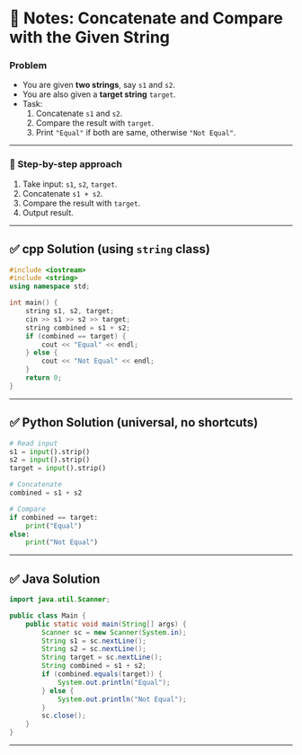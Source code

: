 # 📝 Notes: Concatenate and Compare with the Given String

### Problem

- You are given **two strings**, say `s1` and `s2`.
- You are also given a **target string** `target`.
- Task:
    1. Concatenate `s1` and `s2`.
    2. Compare the result with `target`.
    3. Print `"Equal"` if both are same, otherwise `"Not Equal"`.

---

### 🔹 Step-by-step approach

1. Take input: `s1`, `s2`, `target`.
2. Concatenate `s1 + s2`.
3. Compare the result with `target`.
4. Output result.

---

## ✅ cpp Solution (using `string` class)

```cpp
#include <iostream>
#include <string>
using namespace std;

int main() {
    string s1, s2, target;
    cin >> s1 >> s2 >> target;
    string combined = s1 + s2;
    if (combined == target) {
        cout << "Equal" << endl;
    } else {
        cout << "Not Equal" << endl;
    }
    return 0;
}

```

---

## ✅ Python Solution (universal, no shortcuts)

```python
# Read input
s1 = input().strip()
s2 = input().strip()
target = input().strip()

# Concatenate
combined = s1 + s2

# Compare
if combined == target:
    print("Equal")
else:
    print("Not Equal")

```

---

## ✅ Java Solution

```java
import java.util.Scanner;

public class Main {
    public static void main(String[] args) {
        Scanner sc = new Scanner(System.in);
        String s1 = sc.nextLine();
        String s2 = sc.nextLine();
        String target = sc.nextLine();
        String combined = s1 + s2;
        if (combined.equals(target)) {
            System.out.println("Equal");
        } else {
            System.out.println("Not Equal");
        }
        sc.close();
    }
}

```

---